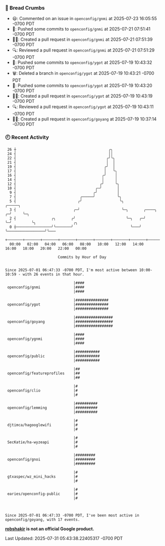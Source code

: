 ### 🍞 Bread Crumbs

 * 😃: Commented on an issue in `openconfig/gnmi` at 2025-07-23 16:05:55 -0700 PDT
 * 🚢: Pushed some commits to `openconfig/gnmi` at 2025-07-21 07:51:41 -0700 PDT
 * ✍🏼: Created a pull request in `openconfig/gnmi` at 2025-07-21 07:51:39 -0700 PDT
 * 🔍: Reviewed a pull request in  `openconfig/gnmi` at 2025-07-21 07:51:29 -0700 PDT
 * 🚢: Pushed some commits to `openconfig/ygot` at 2025-07-19 10:43:32 -0700 PDT
 * 🗑: Deleted a branch in `openconfig/ygot` at 2025-07-19 10:43:21 -0700 PDT
 * 🚢: Pushed some commits to `openconfig/ygot` at 2025-07-19 10:43:20 -0700 PDT
 * ✍🏼: Created a pull request in `openconfig/ygot` at 2025-07-19 10:43:19 -0700 PDT
 * 🔍: Reviewed a pull request in  `openconfig/ygot` at 2025-07-19 10:43:11 -0700 PDT
 * ✍🏼: Created a pull request in `openconfig/goyang` at 2025-07-19 10:37:14 -0700 PDT

### 🕘 Recent Activity
```
 26 ┼                                          ╭╮
 24 ┤                                          ││
 22 ┤                                         ╭╯╰╮
 21 ┤                                         │  │
 19 ┤                                        ╭╯  │
 17 ┤                                        │   ╰╮
 16 ┤                                       ╭╯    │
 14 ┤                                       │     │
 12 ┤                                      ╭╯     ╰╮
 10 ┤                                    ╭─╯       │
  9 ┤                                   ╭╯         │
  7 ┤                             ╭─────╯          ╰╮
  5 ┤                            ╭╯                 ╰╮                  ╭─────╮
  3 ┤                          ╭─╯                   ╰─╮       ╭────╮ ╭─╯     ╰─╮
  2 ┤                ╭╮       ╭╯                       ╰─╮   ╭─╯    ╰─╯         ╰╮                 ╭╮
  0 ┼────────────────╯╰───────╯                          ╰───╯                   ╰─────────────────╯╰───
    +───────+───────+───────+───────+───────+───────+───────+───────+───────+───────+───────+───────+────
  00:00   02:00   04:00   06:00   08:00   10:00   12:00   14:00   16:00   18:00   20:00   22:00   00:00   

						Commits by Hour of Day


Since 2025-07-01 06:47:33 -0700 PDT, I'm most active between 10:00-10:59 - with 26 events in that hour.

```



```
                               |####
 openconfig/gnmi               |####
                               |####

                               |###############
 openconfig/ygot               |###############
                               |###############

                               |#################
 openconfig/goyang             |#################
                               |#################

                               |####
 openconfig/ygnmi              |####
                               |####

                               |###########
 openconfig/public             |###########
                               |###########

                               |##
 openconfig/featureprofiles    |##
                               |##

                               |#
 openconfig/clio               |#
                               |#

                               |##########
 openconfig/lemming            |##########
                               |##########

                               |#
 djtimca/hagooglewifi          |#
                               |#

                               |#
 SecKatie/ha-wyzeapi           |#
                               |#

                               |#########
 openconfig/gnoi               |#########
                               |#########

                               |#
 gtxaspec/wz_mini_hacks        |#
                               |#

                               |#
 earies/openconfig-public      |#
                               |#



Since 2025-07-01 06:47:33 -0700 PDT, I've been most active in openconfig/goyang, with 17 events.

```
**[robshakir](mailto:robjs@google.com) is not an official Google product.**  


Last Updated: 2025-07-31 05:43:38.22405317 -0700 PDT
